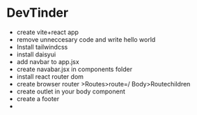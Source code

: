 # DevTinder

- create vite+react app
- remove unneccesary code and write hello world
- Install tailwindcss
- install daisyui
- add navbar to app.jsx
- create navabar.jsx in components folder
- install react router dom
- create browser router >Routes>route=/ Body>Routechildren
- create outlet in your body component
- create a footer
-
